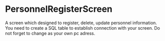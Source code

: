 # PersonnelRegisterScreen
A screen which designed to register, delete, update personnel information.
You need to create a SQL table to establish connection with your screen.
Do not forget to change as your own pc adress.
